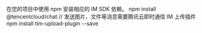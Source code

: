 在您的项目中使用 npm 安装相应的 IM SDK 依赖。
npm install @tencentcloud/chat
// 发送图片、文件等消息需要腾讯云即时通信 IM 上传插件
npm install tim-upload-plugin --save
